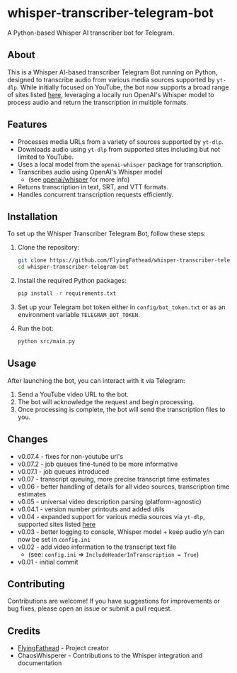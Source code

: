 # whisper-transcriber-telegram-bot

A Python-based Whisper AI transcriber bot for Telegram.

## About

This is a Whisper AI-based transcriber Telegram Bot running on Python, designed to transcribe audio from various media sources supported by `yt-dlp`. While initially focused on YouTube, the bot now supports a broad range of sites listed [here](https://github.com/yt-dlp/yt-dlp/blob/master/supportedsites.md), leveraging a locally run OpenAI's Whisper model to process audio and return the transcription in multiple formats.


## Features

- Processes media URLs from a variety of sources supported by `yt-dlp`.
- Downloads audio using `yt-dlp` from supported sites including but not limited to YouTube.
- Uses a local model from the `openai-whisper` package for transcription.
- Transcribes audio using OpenAI's Whisper model
   - (see [openai/whisper](https://github.com/openai/whisper/) for more info)
- Returns transcription in text, SRT, and VTT formats.
- Handles concurrent transcription requests efficiently.

## Installation

To set up the Whisper Transcriber Telegram Bot, follow these steps:

1. Clone the repository:
   ```bash
   git clone https://github.com/FlyingFathead/whisper-transcriber-telegram-bot.git
   cd whisper-transcriber-telegram-bot
   ```

2. Install the required Python packages:
   ```bash
   pip install -r requirements.txt
   ```

3. Set up your Telegram bot token either in `config/bot_token.txt` or as an environment variable `TELEGRAM_BOT_TOKEN`.

4. Run the bot:
   ```bash
   python src/main.py
   ```

## Usage

After launching the bot, you can interact with it via Telegram:

1. Send a YouTube video URL to the bot.
2. The bot will acknowledge the request and begin processing.
3. Once processing is complete, the bot will send the transcription files to you.

## Changes

- v0.07.4 - fixes for non-youtube url's
- v0.07.2 - job queues fine-tuned to be more informative
- v0.07.1 - job queues introduced
- v0.07 - transcript queuing, more precise transcript time estimates
- v0.06 - better handling of details for all video sources, transcription time estimates
- v0.05 - universal video description parsing (platform-agnostic)
- v0.04.1 - version number printouts and added utils
- v0.04 - expanded support for various media sources via `yt-dlp`, supported sites listed [here](https://github.com/yt-dlp/yt-dlp/blob/)
- v0.03 - better logging to console, Whisper model + keep audio y/n can now be set in `config.ini`
- v0.02 - add video information to the transcript text file 
    - (see: `config.ini` => `IncludeHeaderInTranscription = True`)
- v0.01 - initial commit

## Contributing

Contributions are welcome! If you have suggestions for improvements or bug fixes, please open an issue or submit a pull request.

## Credits

- [FlyingFathead](https://github.com/FlyingFathead) - Project creator
- ChaosWhisperer - Contributions to the Whisper integration and documentation
